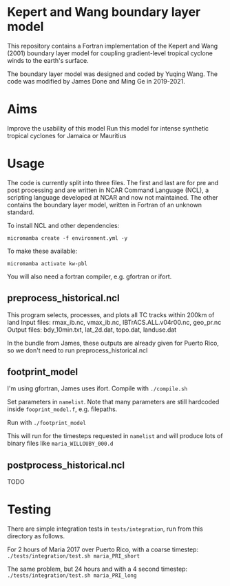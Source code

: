 # Kepert and Wang boundary layer model

This repository contains a Fortran implementation of the Kepert and Wang
(2001) boundary layer model for coupling gradient-level tropical cyclone winds
to the earth's surface.

The boundary layer model was designed and coded by Yuqing Wang.
The code was modified by James Done and Ming Ge in 2019-2021.

# Aims

Improve the usability of this model
Run this model for intense synthetic tropical cyclones for Jamaica or Mauritius

# Usage

The code is currently split into three files. The first and last are for pre
and post processing and are written in NCAR Command Language (NCL), a scripting
language developed at NCAR and now not maintained. The other contains the
boundary layer model, written in Fortran of an unknown standard.

To install NCL and other dependencies:
```
micromamba create -f environment.yml -y
```

To make these available:
```
micromamba activate kw-pbl
```

You will also need a fortran compiler, e.g. gfortran or ifort.

## preprocess_historical.ncl

This program selects, processes, and plots all TC tracks within 200km of land
Input files:  rmax_ib.nc, vmax_ib.nc, IBTrACS.ALL.v04r00.nc, geo_pr.nc
Output files: bdy_10min.txt, lat_2d.dat, topo.dat, landuse.dat

In the bundle from James, these outputs are already given for Puerto Rico, so
we don't need to run preprocess_historical.ncl

## footprint_model

I'm using gfortran, James uses ifort. Compile with `./compile.sh`

Set parameters in `namelist`. Note that many parameters are still hardcoded
inside `fooprint_model.f`, e.g. filepaths.

Run with `./footprint_model`

This will run for the timesteps requested in `namelist` and will produce lots
of binary files like `maria_WILLOUBY_000.d`

## postprocess_historical.ncl

TODO

# Testing

There are simple integration tests in `tests/integration`, run from this directory as follows.

For 2 hours of Maria 2017 over Puerto Rico, with a coarse timestep:
`./tests/integration/test.sh maria_PRI_short`

The same problem, but 24 hours and with a 4 second timestep:
`./tests/integration/test.sh maria_PRI_long`
